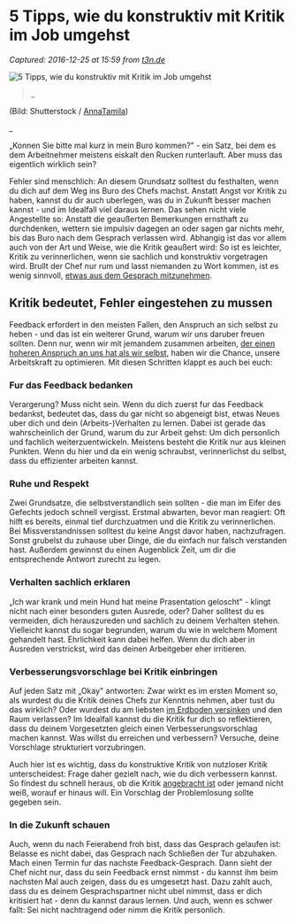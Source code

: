 # 5 Tipps, wie du konstruktiv mit Kritik im Job umgehst

_Captured: 2016-12-25 at 15:59 from [t3n.de](http://t3n.de/news/tipps-kritik-im-job-775205/)_

![5 Tipps, wie du konstruktiv mit Kritik im Job umgehst](http://img.t3n.sc/news/wp-content/uploads/2016/12/business-woman.jpg?auto=compress%2Cenhance%2Cformat&fit=crop&fm=jpg&h=347&ixlib=php-1.1.0&q=65&w=620&s=36d2316a69498620d5b70a87b0b53eb0)

> _ 

(Bild: Shutterstock / [AnnaTamila](https://www.shutterstock.com/gallery-923915p1.html))

_

„Konnen Sie bitte mal kurz in mein Buro kommen?" - ein Satz, bei dem es dem Arbeitnehmer meistens eiskalt den Rucken runterlauft. Aber muss das eigentlich wirklich sein?

Fehler sind menschlich: An diesem Grundsatz solltest du festhalten, wenn du dich auf dem Weg ins Buro des Chefs machst. Anstatt Angst vor Kritik zu haben, kannst du dir auch uberlegen, was du in Zukunft besser machen kannst - und im Idealfall viel daraus lernen. Das sehen nicht viele Angestellte so: Anstatt die geaußerten Bemerkungen ernsthaft zu durchdenken, wettern sie impulsiv dagegen an oder sagen gar nichts mehr, bis das Buro nach dem Gesprach verlassen wird. Abhangig ist das vor allem auch von der Art und Weise, wie die Kritik geaußert wird: So ist es leichter, Kritik zu verinnerlichen, wenn sie sachlich und konstruktiv vorgetragen wird. Brullt der Chef nur rum und lasst niemanden zu Wort kommen, ist es wenig sinnvoll, [etwas aus dem Gesprach mitzunehmen](https://www.absolventa.de/karriereguide/persoenlichkeit/kritikfaehigkeit).

## Kritik bedeutet, Fehler eingestehen zu mussen

Feedback erfordert in den meisten Fallen, den Anspruch an sich selbst zu heben - und das ist ein weiterer Grund, warum wir uns daruber freuen sollten. Denn nur, wenn wir mit jemandem zusammen arbeiten, [der einen hoheren Anspruch an uns hat als wir selbst](http://t3n.de/the-mission/surround-yourself-with-people-who-hold-you-to-a-higher-standard-than-you-hold-yourself-822fc429154f), haben wir die Chance, unsere Arbeitskraft zu optimieren. Mit diesen Schritten klappt es auch bei euch:

### Fur das Feedback bedanken

Verargerung? Muss nicht sein. Wenn du dich zuerst fur das Feedback bedankst, bedeutet das, dass du gar nicht so abgeneigt bist, etwas Neues uber dich und dein (Arbeits-)Verhalten zu lernen. Dabei ist gerade das wahrscheinlich der Grund, warum du zur Arbeit gehst: Um dich personlich und fachlich weiterzuentwickeln. Meistens besteht die Kritik nur aus kleinen Punkten. Wenn du hier und da ein wenig schraubst, verinnerlichst du selbst, dass du effizienter arbeiten kannst.

### Ruhe und Respekt

Zwei Grundsatze, die selbstverstandlich sein sollten - die man im Eifer des Gefechts jedoch schnell vergisst. Erstmal abwarten, bevor man reagiert: Oft hilft es bereits, einmal tief durchzuatmen und die Kritik zu verinnerlichen. Bei Missverstandnissen solltest du keine Angst davor haben, nachzufragen. Sonst grubelst du zuhause uber Dinge, die du einfach nur falsch verstanden hast. Außerdem gewinnst du einen Augenblick Zeit, um dir die entsprechende Antwort zurecht zu legen.

### Verhalten sachlich erklaren

„Ich war krank und mein Hund hat meine Prasentation geloscht" - klingt nicht nach einer besonders guten Ausrede, oder? Daher solltest du es vermeiden, dich herauszureden und sachlich zu deinem Verhalten stehen. Vielleicht kannst du sogar begrunden, warum du wie in welchem Moment gehandelt hast. Ehrlichkeit kann dabei helfen. Wenn du dich aber in Ausreden verstrickst, wird das deinen Arbeitgeber eher irritieren.

### Verbesserungsvorschlage bei Kritik einbringen

Auf jeden Satz mit „Okay" antworten: Zwar wirkt es im ersten Moment so, als wurdest du die Kritik deines Chefs zur Kenntnis nehmen, aber tust du das wirklich? Oder wurdest du am liebsten [im Erdboden versinken](http://t3n.de/news/uebelsten-reply-all-fails-mail-761492/) und den Raum verlassen? Im Idealfall kannst du die Kritik fur dich so reflektieren, dass du deinem Vorgesetzten gleich einen Verbesserungsvorschlag machen kannst. Was willst du erreichen und verbessern? Versuche, deine Vorschlage strukturiert vorzubringen.

Auch hier ist es wichtig, dass du konstruktive Kritik von nutzloser Kritik unterscheidest: Frage daher gezielt nach, wie du dich verbessern kannst. So findest du schnell heraus, ob die Kritik [angebracht ist](http://tipps.jobs.de/softskill-dickes-fell-wie-sie-souveraen-mit-kritik-umgehen/) oder jemand nicht weiß, worauf er hinaus will. Ein Vorschlag der Problemlosung sollte gegeben sein.

### In die Zukunft schauen

Auch, wenn du nach Feierabend froh bist, dass das Gesprach gelaufen ist: Belasse es nicht dabei, das Gesprach nach Schließen der Tur abzuhaken. Mach einen Termin fur das nachste Feedback-Gesprach. Dann sieht der Chef nicht nur, dass du sein Feedback ernst nimmst - du kannst ihm beim nachsten Mal auch zeigen, dass du es umgesetzt hast. Dazu zahlt auch, dass du es deinem Gesprachspartner nicht ubel nimmst, dass er dich kritisiert hat - denn du kannst daraus lernen. Und auch, wenn es schwer fallt: Sei nicht nachtragend oder nimm die Kritik personlich.
